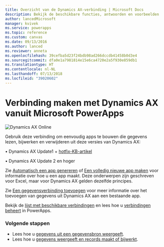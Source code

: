 ```yaml
---
title: Overzicht van de Dynamics AX-verbinding | Microsoft Docs
description: Bekijk de beschikbare functies, antwoorden en voorbeelden voor Dynamics AX
author: lancedMicrosoft
manager: kvivek
ms.service: powerapps
ms.topic: reference
ms.custom: canvas
ms.date: 09/13/2016
ms.author: lanced
ms.reviewer: anneta
ms.openlocfilehash: 39cefba5d23f24bdb98ad266dccdb41458b0d3e4
ms.sourcegitcommit: dfa0e1a7981814e15e6ca4720e2a5f930e859db1
ms.translationtype: HT
ms.contentlocale: nl-NL
ms.lasthandoff: 07/13/2018
ms.locfileid: "39020602"
---
```

# <a name="connect-from-microsoft-powerapps-to-dynamics-ax"></a>Verbinding maken met Dynamics AX vanuit Microsoft PowerApps
![Dynamics AX Online](./media/connection-dynamicsax/dynamics-ax.png)

Gebruik deze verbinding om eenvoudig apps te bouwen die gegevens lezen, bijwerken en verwijderen uit deze versies van Dynamics AX:

•    Dynamics AX Update1 + [hotfix-KB-artikel](https://fix.lcs.dynamics.com/Issue/Resolved?kb=3175021&bugId=3762232&qc=75f75fb7cb5de685683dafada9bdc618a7674bc4e299935b567a28ac02489b5c)

•    Dynamics AX Update 2 en hoger

Zie [Automatisch een app genereren](../get-started-create-from-data.md) of [Een volledig nieuwe app maken](../get-started-create-from-blank.md) voor informatie over hoe u een app maakt. Deze onderwerpen zijn geschreven voor Excel, maar voor Dynamics AX gelden dezelfde principes.

Zie [Een gegevensverbinding toevoegen](../add-data-connection.md) voor meer informatie over het toevoegen van gegevens uit Dynamics AX aan een bestaande app.

Bekijk de [lijst met beschikbare verbindingen](../connections-list.md) en lees hoe u [verbindingen beheert](../add-manage-connections.md) in PowerApps.

### <a name="next-steps"></a>Volgende stappen
* Lees hoe u [gegevens uit een gegevensbron weergeeft](../add-gallery.md).
* Lees hoe u [gegevens weergeeft en records maakt of bijwerkt](../add-form.md).

